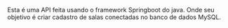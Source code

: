   Esta é uma API feita usando o framework Springboot do java. 
Onde seu objetivo é criar cadastro de salas conectadas no banco de dados MySQL.
